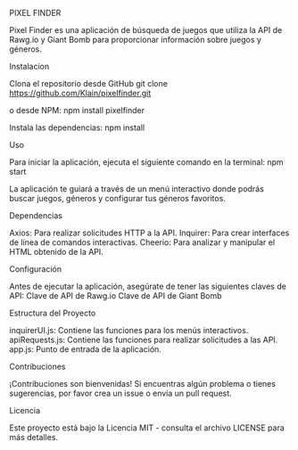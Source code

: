 
PIXEL FINDER

  Pixel Finder es una aplicación de búsqueda de juegos que utiliza la API de Rawg.io y Giant Bomb para proporcionar información sobre juegos y géneros.

Instalacion

  Clona el repositorio desde GitHub
    git clone https://github.com/Klain/pixelfinder.git
    
  o desde NPM:
    npm install pixelfinder


  Instala las dependencias:
    npm install

Uso

  Para iniciar la aplicación, ejecuta el siguiente comando en la terminal:
    npm start

  La aplicación te guiará a través de un menú interactivo donde podrás buscar juegos, géneros y configurar tus géneros favoritos.

Dependencias

  Axios: Para realizar solicitudes HTTP a la API.
  Inquirer: Para crear interfaces de línea de comandos interactivas.
  Cheerio: Para analizar y manipular el HTML obtenido de la API.

Configuración

  Antes de ejecutar la aplicación, asegúrate de tener las siguientes claves de API:
    Clave de API de Rawg.io
    Clave de API de Giant Bomb

Estructura del Proyecto

  inquirerUI.js: Contiene las funciones para los menús interactivos.
  apiRequests.js: Contiene las funciones para realizar solicitudes a las API.
  app.js: Punto de entrada de la aplicación.

Contribuciones
  
  ¡Contribuciones son bienvenidas! Si encuentras algún problema o tienes sugerencias, por favor crea un issue o envía un pull request.

Licencia
  
  Este proyecto está bajo la Licencia MIT - consulta el archivo LICENSE para más detalles.
